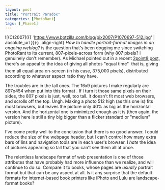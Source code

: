 ```yaml
---
layout: post
title: "Portrait Paradox"
categories: [PhotoRant]
tags: [_Phase1]
---
```



![(C)2007]({{ 'https://www.botzilla.com/blog/pix2007/P1070697-512.jpg' | absolute_url }}){: .align-right}
<i>How to handle portrait-format images in an ongoing weblog?</i> is the question that's been dogging me since switching PhotoRant to its current, 807-pixels-across form (why 807 pixels? I genuinely don't remember). 
As Michael pointed out in a recent <a href="http://2point8.whileseated.org/?p=187">2point8 post,</a> there's an appeal to the idea of giving all photos "equal time" &#151; that is, giving them all equal area on-screen (in his case, 375,000 pixels), distributed according to whatever aspect ratio they have.

The troubles are in the tall ones. The 16x9 pictures I make regularly are 897x454 when put into this format . If I turn it those same pixels on their sides,  the 807 pixels is just, well, too tall. It doesn't fit most web browsers, and scrolls off the top. Ungh. Making a photo 512 high (as this one is) fits most browsers, but leaves the picture only 40% as big as the horizontal version. And the horizontal one is minimized enough as it is (then again, the version here is still a tiny big bigger than a flicker  standard or "medium" picture).

I've come pretty well to the conclusion that there is no good answer. I could reduce the size of the webpage header, but I can't control how many extra bars of lins and navigation tools are in each user's browser. I <i>hate</i> the idea of pictures appearing so tall that you can't see them all at once.

The relentless landscape format of web presentation is one of those attributes that have probably had more influence than we realize, and will continue to do so. Compare it to books, whose pages are <i>usually</i> portrait format but that can be any aspect at all. Is it any surprise that the default formats for internet-based book printers like iPhoto and Lulu are landscape-format books?

